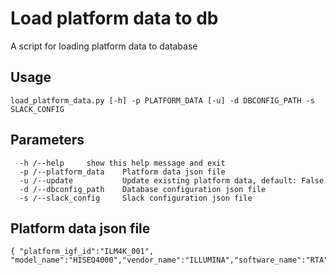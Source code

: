 # Load platform data to db

A script for loading platform data to database

## Usage
<pre><code>load_platform_data.py [-h] -p PLATFORM_DATA [-u] -d DBCONFIG_PATH -s SLACK_CONFIG</pre></code>

## Parameters
<pre><code>  -h /--help     show this help message and exit
  -p /--platform_data    Platform data json file
  -u /--update           Update existing platform data, default: False
  -d /--dbconfig_path    Database configuration json file
  -s /--slack_config     Slack configuration json file
</code></pre>

## Platform data json file
<pre><code>{ "platform_igf_id":"ILM4K_001", "model_name":"HISEQ4000","vendor_name":"ILLUMINA","software_name":"RTA","software_version":"RTA2"}</code></pre>
